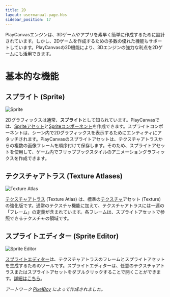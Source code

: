 ```yaml
---
title: 2D
layout: usermanual-page.hbs
sidebar_position: 17
---
```


PlayCanvasエンジンは、3Dゲームやアプリを素早く簡単に作成するために設計されています。しかし、2Dゲームを作成するための多数の優れた機能もサポートしています。PlayCanvasの2D機能により、3Dエンジンの強力な利点を2Dゲームにも活用できます。

# 基本的な機能

## スプライト (Sprite)

![Sprite][5]

2Dグラフィックスは通常、**スプライト**として知られています。PlayCanvasでは、[Spriteアセット][0]と[Spriteコンポーネント][1]を作成できます。スプライトコンポーネントは、シーン内で2Dグラフィックスを表示するためにエンティティにアタッチされます。PlayCanvasのスプライトアセットは、テクスチャアトラスからの複数の画像フレームを順序付けて保存します。そのため、スプライトアセットを使用して、ゲーム内でフリップブックスタイルのアニメーショングラフィックスを作成できます。

## テクスチャアトラス (Texture Atlases)

![Texture Atlas][6]

[テクスチャアトラス][2] (Texture Atlas) は、標準の[テクスチャ][3]アセット (Texture) の強化版です。通常のテクスチャ機能に加えて、テクスチャアトラスには一連の「フレーム」の定義が含まれています。各フレームは、スプライトアセットで参照できるテクスチャの領域です。

## スプライトエディター (Sprite Editor)

![Sprite Editor][7]

[スプライトエディター][4]は、テクスチャアトラスのフレームとスプライトアセットを生成するためのツールです。スプライトエディターは、任意のテクスチャアトラスまたはスプライトアセットをダブルクリックすることで開くことができます。[詳細はこちら][4]。

*アートワーク [PixelBoy](https://twitter.com/2pblog1) によって作成されました。*

[0]: /user-manual/assets/sprites
[1]: /user-manual/packs/components/sprite
[2]: /user-manual/assets/texture-atlas
[3]: /user-manual/assets/textures
[4]: /user-manual/2D/sprite-editor

[5]: /images/user-manual/2D/sprite.jpg
[6]: /images/user-manual/2D/texture-atlas.jpg
[7]: /images/user-manual/2D/sprite-editor.jpg
